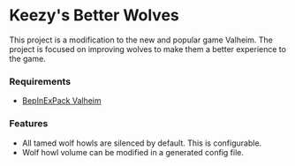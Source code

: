 # Keezy's Better Wolves

This project is a modification to the new and popular game Valheim. The project is focused on improving wolves to make them a better experience to the game.



### Requirements

- [BepInExPack Valheim](https://valheim.thunderstore.io/package/denikson/BepInExPack_Valheim/)



### Features

- All tamed wolf howls are silenced by default. This is configurable.
- Wolf howl volume can be modified in a generated config file.

